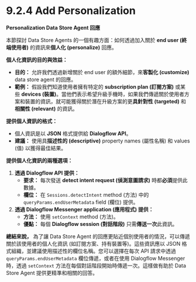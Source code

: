 # 9.2.4 Add Personalization

**Personalization Data Store Agent 回應**

本節探討 Data Store Agents 的一個有趣方面：如何透過加入關於 **end user (終端使用者)** 的資訊來**個人化 (personalize)** 回應。

**個人化資訊的目的與效益：**

- **目的：** 允許我們透過新增關於 end user 的額外細節，來**客製化 (customize)** data store agent 的回應。
- **範例：** 假設我們知道使用者擁有特定的 **subscription plan (訂閱方案)** 或某些 **devices (裝置)**。當他們表示希望升級手機時，如果我們傳遞關於使用者方案和裝置的資訊，就可能獲得關於潛在升級方案的更**具針對性 (targeted)** 和 **相關性 (relevant)** 的資訊。

**提供個人資訊的格式：**

- 個人資訊是以 **JSON** 格式提供給 **Dialogflow API**。
- **建議：** 使用具**描述性的 (descriptive)** property names (屬性名稱) 和 values (值) 以獲得最佳結果。

**提供個人化資訊的兩種選項：**

1. **透過 Dialogflow API 提供：**
    - **要求：** 每次發送 **detect intent request (偵測意圖請求)** 時都**必須**提供此數據。
    - **欄位：** 在 `Sessions.detectIntent` method (方法) 中的 `queryParams.endUserMetadata` field (欄位) 提供。
2. **透過 Dialogflow Messenger application (應用程式) 提供：**
    - **方法：** 使用 `setContext` method (方法)。
    - **優點：** 每個 **Dialogflow session (對話階段)** 只需**傳送一次**此資訊。

**總結來說，** 為了讓 Data Store Agent 的回應更貼近個別使用者的情況，可以傳遞關於該使用者的個人化資訊 (如訂閱方案、持有裝置等)。這些資訊應以 JSON 格式組織，並建議使用描述性的欄位名稱。您可以選擇在每次 API 請求中透過 `queryParams.endUserMetadata` 欄位傳遞，或者在使用 Dialogflow Messenger 時，透過 `setContext` 方法在每個對話階段開始時傳遞一次。這樣做有助於 Data Store Agent 提供更精準和相關的回答。